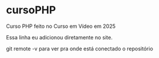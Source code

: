 # cursoPHP
 Curso PHP feito no Curso em Vídeo em 2025

Essa linha eu adicionou diretamente no site.

git remote -v para ver pra onde está conectado o repositório